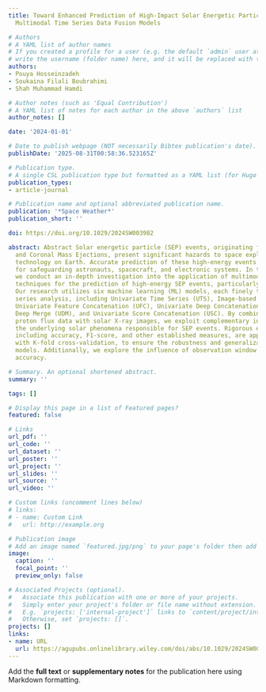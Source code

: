 ```yaml
---
title: Toward Enhanced Prediction of High-Impact Solar Energetic Particle Events Using
  Multimodal Time Series Data Fusion Models

# Authors
# A YAML list of author names
# If you created a profile for a user (e.g. the default `admin` user at `content/authors/admin/`), 
# write the username (folder name) here, and it will be replaced with their full name and linked to their profile.
authors:
- Pouya Hosseinzadeh
- Soukaina Filali Boubrahimi
- Shah Muhammad Hamdi

# Author notes (such as 'Equal Contribution')
# A YAML list of notes for each author in the above `authors` list
author_notes: []

date: '2024-01-01'

# Date to publish webpage (NOT necessarily Bibtex publication's date).
publishDate: '2025-08-31T00:58:36.523165Z'

# Publication type.
# A single CSL publication type but formatted as a YAML list (for Hugo requirements).
publication_types:
- article-journal

# Publication name and optional abbreviated publication name.
publication: '*Space Weather*'
publication_short: ''

doi: https://doi.org/10.1029/2024SW003982

abstract: Abstract Solar energetic particle (SEP) events, originating from solar flares
  and Coronal Mass Ejections, present significant hazards to space exploration and
  technology on Earth. Accurate prediction of these high-energy events is essential
  for safeguarding astronauts, spacecraft, and electronic systems. In this study,
  we conduct an in-depth investigation into the application of multimodal data fusion
  techniques for the prediction of high-energy SEP events, particularly ∼100 MeV events.
  Our research utilizes six machine learning (ML) models, each finely tuned for time
  series analysis, including Univariate Time Series (UTS), Image-based model (Image),
  Univariate Feature Concatenation (UFC), Univariate Deep Concatenation (UDC), Univariate
  Deep Merge (UDM), and Univariate Score Concatenation (USC). By combining time series
  proton flux data with solar X-ray images, we exploit complementary insights into
  the underlying solar phenomena responsible for SEP events. Rigorous evaluation metrics,
  including accuracy, F1-score, and other established measures, are applied, along
  with K-fold cross-validation, to ensure the robustness and generalization of our
  models. Additionally, we explore the influence of observation window sizes on classification
  accuracy.

# Summary. An optional shortened abstract.
summary: ''

tags: []

# Display this page in a list of Featured pages?
featured: false

# Links
url_pdf: ''
url_code: ''
url_dataset: ''
url_poster: ''
url_project: ''
url_slides: ''
url_source: ''
url_video: ''

# Custom links (uncomment lines below)
# links:
# - name: Custom Link
#   url: http://example.org

# Publication image
# Add an image named `featured.jpg/png` to your page's folder then add a caption below.
image:
  caption: ''
  focal_point: ''
  preview_only: false

# Associated Projects (optional).
#   Associate this publication with one or more of your projects.
#   Simply enter your project's folder or file name without extension.
#   E.g. `projects: ['internal-project']` links to `content/project/internal-project/index.md`.
#   Otherwise, set `projects: []`.
projects: []
links:
- name: URL
  url: https://agupubs.onlinelibrary.wiley.com/doi/abs/10.1029/2024SW003982
---
```


Add the **full text** or **supplementary notes** for the publication here using Markdown formatting.
